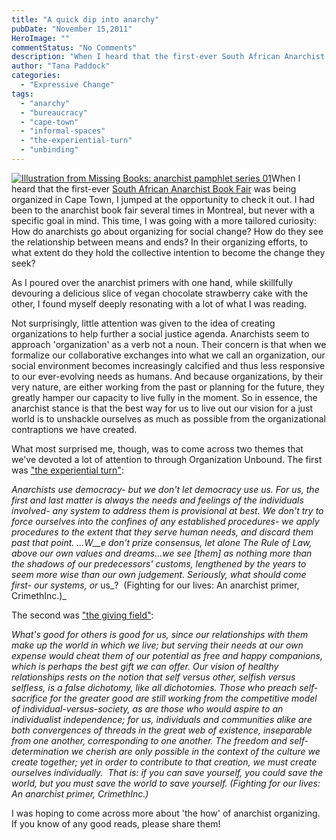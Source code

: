 ```yaml
---
title: "A quick dip into anarchy"
pubDate: "November 15,2011"
HeroImage: ""
commentStatus: "No Comments"
description: "When I heard that the first-ever South African Anarchist Book Fair was being organized in Cape Town, I jumped at the opportunity to check it out. I had been to the anarchist book fair several times in Montreal, but never with a specific goal in mind. This time, I was going with a more tailored curiosity: How do anarchists go about […]"
author: "Tana Paddock"
categories: 
  - "Expressive Change"
tags: 
  - "anarchy"
  - "bureaucracy"
  - "cape-town"
  - "informal-spaces"
  - "the-experiential-turn"
  - "unbinding"
---
```


[![](https://organizationunbound.org/wp-content/uploads/2011/11/71Anarchy.jpg "Illustration from Missing Books: anarchist pamphlet series 01")](https://organizationunbound.org/wp-content/uploads/2011/11/71Anarchy.jpg)When I heard that the first-ever [South African Anarchist Book Fair](http://www.anarchistbookfair.co.za/) was being organized in Cape Town, I jumped at the opportunity to check it out. I had been to the anarchist book fair several times in Montreal, but never with a specific goal in mind. This time, I was going with a more tailored curiosity: How do anarchists go about organizing for social change? How do they see the relationship between means and ends? In their organizing efforts, to what extent do they hold the collective intention to become the change they seek?

As I poured over the anarchist primers with one hand, while skillfully devouring a delicious slice of vegan chocolate strawberry cake with the other, I found myself deeply resonating with a lot of what I was reading.

Not surprisingly, little attention was given to the idea of creating organizations to help further a social justice agenda. Anarchists seem to approach 'organization' as a verb not a noun. Their concern is that when we formalize our collaborative exchanges into what we call an organization, our social environment becomes increasingly calcified and thus less responsive to our ever-evolving needs as humans. And because organizations, by their very nature, are either working from the past or planning for the future, they greatly hamper our capacity to live fully in the moment. So in essence, the anarchist stance is that the best way for us to live out our vision for a just world is to unshackle ourselves as much as possible from the organizational contraptions we have created.

What most surprised me, though, was to come across two themes that we've devoted a lot of attention to through Organization Unbound. The first was ["the experiential turn"](https://organizationunbound.org/expressive-change/the-experiential-turn/):

_Anarchists use democracy- but we don't let democracy use us. For us, the first and last matter is_ _always_ _the needs and feelings of the individuals involved- any system to address them is provisional at best. We don't try to force ourselves into the confines of any established procedures- we apply procedures to the extent that they serve human needs, and discard them past that point. _...W__e don't prize consensus, let alone The Rule of Law, above our own values and dreams...we see \[them\] as nothing more than the shadows of our predecessors' customs, lengthened by the years to seem more wise than our own judgement._ Seriously, what should come first- our systems, or_ us_?  (Fighting for our lives: An anarchist primer, CrimethInc.)_

The second was ["the giving field"](https://organizationunbound.org/expressive-change/thegivingfield/):

_What's good for others is good for us, since our relationships with them make up the world in which we live; but serving their needs at our own expense would cheat them of our potential as free and happy companions, which is perhaps the best gift we can offer. Our vision of healthy relationships rests on the notion that self versus other, selfish versus selfless, is a false dichotomy, like all dichotomies. Those who preach self-sacrifice for the greater good are still working from the competitive model of individual-versus-society, as are those who would aspire to an individualist independence; for us, individuals and communities alike are both convergences of threads in the great web of existence, inseparable from one another, corresponding to one another. The freedom and self-determination we cherish are only possible in the context of the culture we create together; yet in order to contribute to that creation, we must create ourselves individually.  That is: if you can save yourself, you could save the world, but you must save the world to save yourself. _(Fighting for our lives: An anarchist primer, CrimethInc.)__

I was hoping to come across more about 'the how' of anarchist organizing. If you know of any good reads, please share them!
